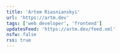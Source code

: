 ```yaml
---
title: 'Artem Riasnianskyi'
url: 'https://artm.dev'
tags: ['web developer', 'frontend']
updatesFeed: 'https://artm.dev/feed.xml'
nsfw: false
rss: true
---
```

